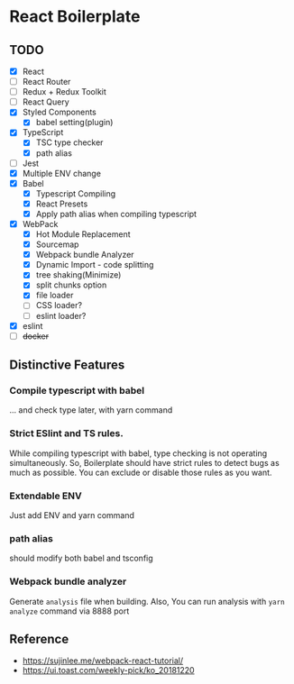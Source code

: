 # React Boilerplate

## TODO

- [x] React
- [ ] React Router
- [ ] Redux + Redux Toolkit
- [ ] React Query
- [x] Styled Components
    - [x] babel setting(plugin)
- [x] TypeScript
    - [x] TSC type checker
    - [x] path alias
- [ ] Jest
- [x] Multiple ENV change
- [x] Babel
  - [x] Typescript Compiling
  - [x] React Presets
  - [x] Apply path alias when compiling typescript
- [x] WebPack
  - [x] Hot Module Replacement
  - [x] Sourcemap
  - [x] Webpack bundle Analyzer
  - [x] Dynamic Import - code splitting
  - [x] tree shaking(Minimize)
  - [x] split chunks option
  - [x] file loader
  - [ ] CSS loader?
  - [ ] eslint loader?
- [x] eslint
- [ ] ~~docker~~

## Distinctive Features

### Compile typescript with babel

... and check type later, with yarn command

### Strict ESlint and TS rules.

While compiling typescript with babel, type checking is not operating simultaneously.
So, Boilerplate should have strict rules to detect bugs as much as possible.
You can exclude or disable those rules as you want.

### Extendable ENV

Just add ENV and yarn command

### path alias

should modify both babel and tsconfig

### Webpack bundle analyzer

Generate `analysis` file when building. Also, You can run analysis with `yarn analyze` command via 8888 port


## Reference

- https://sujinlee.me/webpack-react-tutorial/
- https://ui.toast.com/weekly-pick/ko_20181220